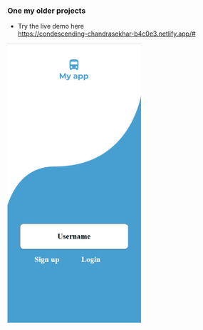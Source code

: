### One my older projects

- Try the live demo here  
  https://condescending-chandrasekhar-b4c0e3.netlify.app/#

<img src="./assets//gasoline_app.d0c6c8cd.gif" width="300"/>
